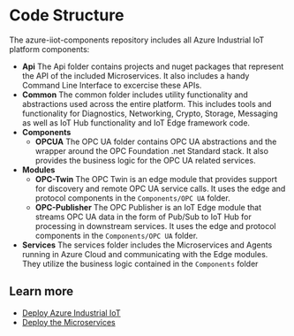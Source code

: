 # Code Structure

The azure-iiot-components repository includes all Azure Industrial IoT platform components:

- **Api** 
  The Api folder contains projects and nuget packages that represent the API of the included Microservices.   It also includes a handy Command Line Interface to excercise these APIs.
- **Common**
  The common folder includes utility functionality and abstractions used across the entire platform.  This includes tools and functionality for Diagnostics, Networking, Crypto, Storage, Messaging as well as IoT Hub functionality and IoT Edge framework code.
- **Components**
  - **OPCUA**
    The OPC UA folder contains OPC UA abstractions and the wrapper around the OPC Foundation .net Standard stack.   It also provides the business logic for the OPC UA related services.
- **Modules**
  - **OPC-Twin**
    The OPC Twin is an edge module that provides support for discovery and remote OPC UA service calls.   It uses the edge and protocol components in the `Components/OPC UA` folder.
  - **OPC-Publisher**
    The OPC Publisher is an IoT Edge module that streams OPC UA data in the form of Pub/Sub to IoT Hub for processing in downstream services.   It uses the edge and protocol components in the `Components/OPC UA` folder.
- **Services**
  The services folder includes the Microservices and Agents running in Azure Cloud and communicating with the Edge modules.  They utilize the business logic contained in the `Components` folder




## Learn more 

* [Deploy Azure Industrial IoT](docs/readme.md)
* [Deploy the Microservices](docs/howto-deploy-microservices.md)


